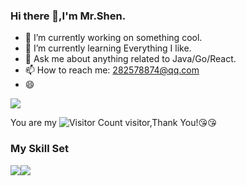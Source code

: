 
### Hi there 👋,I'm Mr.Shen.

- 🔭 I’m currently working on something cool.
- 🌱 I’m currently learning Everything I like.
- 💬 Ask me about anything related to Java/Go/React.
- 📫 How to reach me: 282578874@qq.com
- 😄 

![](https://github-readme-stats.vercel.app/api?username=wisdom-zhe&show_icons=true&theme=transparent)

You are my ![Visitor Count](https://profile-counter.glitch.me/wisdom-zhe/count.svg) visitor,Thank You!:kissing_heart::kissing_heart:

### My Skill Set

![](https://img.shields.io/badge/Java-ED8B00?style=for-the-badge&logo=openjdk&logoColor=white)![](https://img.shields.io/badge/Python-3776AB?style=for-the-badge&logo=python&logoColor=white)

